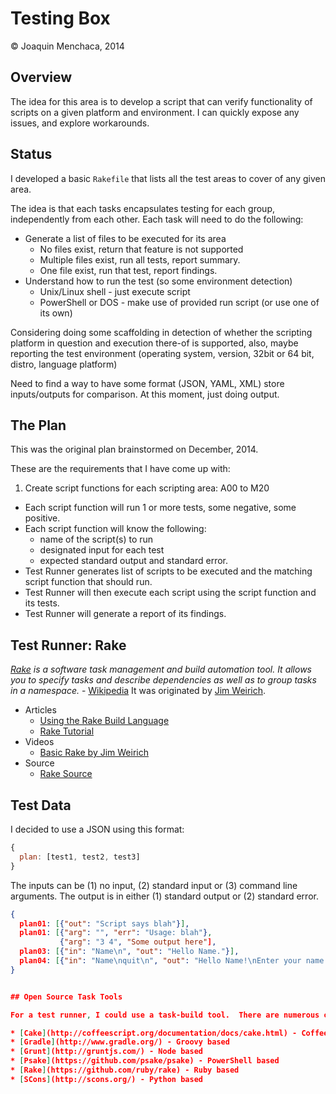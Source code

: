 # Testing Box

© Joaquin Menchaca, 2014

## Overview

The idea for this area is to develop a script that can verify functionality of scripts on a given platform and environment. I can quickly expose any issues, and explore workarounds.

## Status

I developed a basic `Rakefile` that lists all the test areas to cover of any given area.  

The idea is that each tasks encapsulates testing for each group, independently from each other.  Each task will need to do the following:

* Generate a list of files to be executed for its area
  * No files exist, return that feature is not supported
  * Multiple files exist, run all tests, report summary.
  * One file exist, run that test, report findings.
* Understand how to run the test (so some environment detection)
  * Unix/Linux shell - just execute script
  * PowerShell or DOS - make use of provided run script (or use one of its own)

Considering doing some scaffolding in detection of whether the scripting platform in question and execution there-of is supported, also, maybe reporting the test environment (operating system, version, 32bit or 64 bit, distro, language platform)

Need to find a way to have some format (JSON, YAML, XML) store inputs/outputs for comparison.  At this moment, just doing output.


## The Plan

This was the original plan brainstormed on December, 2014.

These are the requirements that I have come up with:

1. Create script functions for each scripting area: A00 to M20
* Each script function will run 1 or more tests, some negative, some positive.
* Each script function will know the following:
  * name of the script(s) to run
  * designated input for each test
  * expected standard output and standard error.
* Test Runner generates list of scripts to be executed and the matching script function that should run.
* Test Runner will then execute each script using the script function and its tests.
* Test Runner will generate a report of its findings.

## Test Runner: Rake

*[Rake](https://github.com/ruby/rake) is a software task management and build automation tool. It allows you to specify tasks and describe dependencies as well as to group tasks in a namespace.* - [Wikipedia](http://en.wikipedia.org/wiki/Rake_%28software%29)  It was originated by [Jim Weirich](http://en.wikipedia.org/wiki/Jim_Weirich).


* Articles
  * [Using the Rake Build Language](http://martinfowler.com/articles/rake.html)
  * [Rake Tutorial](http://lukaszwrobel.pl/blog/rake-tutorial)
* Videos
  * [Basic Rake by Jim Weirich](https://www.youtube.com/watch?v=AFPWDzHWjEY)
* Source
  * [Rake Source](https://github.com/ruby/rake)

## Test Data

I decided to use a JSON using this format:

```JavaScript
{
  plan: [test1, test2, test3]
}
```

The inputs can be (1) no input, (2) standard input or (3) command line arguments.  The output is in either (1) standard output or (2) standard error.

```JSON
{
  plan01: [{"out": "Script says blah"}],
  plan01: [{"arg": "", "err": "Usage: blah"},
           {"arg": "3 4", "Some output here"],
  plan03: [{"in": "Name\n", "out": "Hello Name."}],
  plan04: [{"in": "Name\nquit\n", "out": "Hello Name!\nEnter your name (quit to Exit): "}]
}


## Open Source Task Tools

For a test runner, I could use a task-build tool.  There are numerous ones to choose from:

* [Cake](http://coffeescript.org/documentation/docs/cake.html) - CoffeeScript based
* [Gradle](http://www.gradle.org/) - Groovy based
* [Grunt](http://gruntjs.com/) - Node based
* [Psake](https://github.com/psake/psake) - PowerShell based
* [Rake](https://github.com/ruby/rake) - Ruby based
* [SCons](http://scons.org/) - Python based
